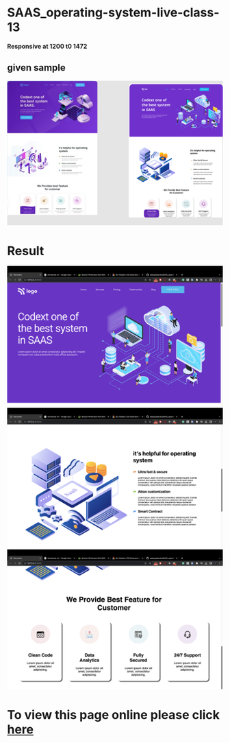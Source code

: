 # SAAS_operating-system-live-class-13

**Responsive at 1200 t0 1472**
## given sample
![given sample](./photoes/13.png)

# Result 
![Result](./photoes/Screenshot%202023-01-13%20at%2012.06.13%20am.png)
![Result](./photoes/Screenshot%202023-01-13%20at%2012.06.24%20am.png)
![Result](./photoes/Screenshot%202023-01-13%20at%2012.06.31%20am.png)


# To view this page online please click [here](https://sanjayyadavsky.github.io/SAAS_operating-system-live-class-13/)